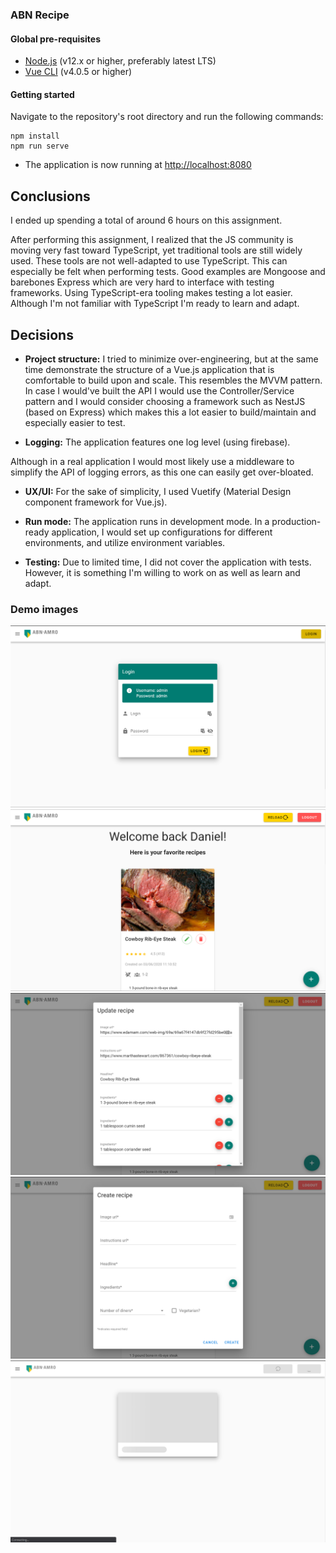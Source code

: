 ### ABN Recipe

#### Global pre-requisites
- [Node.js](https://nodejs.org/en/) (v12.x or higher, preferably latest LTS)
- [Vue CLI](https://www.npmjs.com/package/@vue/cli) (v4.0.5 or higher)

#### Getting started
Navigate to the repository's root directory and run the following commands:
```
npm install
npm run serve
```

- The application is now running at [http://localhost:8080](http://localhost:8080)

## Conclusions
I ended up spending a total of around 6 hours on this assignment.

After performing this assignment, I realized that the JS community is moving very fast toward TypeScript, yet traditional tools are still widely used. These tools are not well-adapted to use TypeScript. This can especially be felt when performing tests. Good examples are Mongoose and barebones Express which are very hard to interface with testing frameworks. Using TypeScript-era tooling makes testing a lot easier. Although I'm not familiar with TypeScript I'm ready to learn and adapt.


## Decisions

- **Project structure:** I tried to minimize over-engineering, but at the same time demonstrate the structure of a Vue.js application that is comfortable to build upon and scale. This resembles the MVVM pattern. In case I would've built the API I would use the Controller/Service pattern and I would consider choosing a framework such as NestJS (based on Express) which makes this a lot easier to build/maintain and especially easier to test.

- **Logging:** The application features one log level (using firebase).

Although in a real application I would most likely use a middleware to simplify the API of logging errors, as this one can easily get over-bloated.

- **UX/UI:** For the sake of simplicity, I used Vuetify (Material Design component framework for Vue.js).

- **Run mode:** The application runs in development mode. In a production-ready application, I would set up configurations for different environments, and utilize environment variables.

- **Testing:** Due to limited time, I did not cover the application with tests. However, it is something I'm willing to work on as well as learn and adapt.

### Demo images
![Stock list](image-login.png)
![Stock list](image-home.png)
![Stock list](image-home-2.png)
![Stock menu](image-menu.png)
![Stock reload](image-reload.png)
